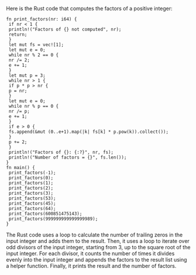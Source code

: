 Here is the Rust code that computes the factors of a positive integer:
```
fn print_factors(nr: i64) {
 if nr < 1 {
 println!("Factors of {} not computed", nr);
 return;
 }
 let mut fs = vec![1];
 let mut e = 0;
 while nr % 2 == 0 {
 nr /= 2;
 e += 1;
 }
 let mut p = 3;
 while nr > 1 {
 if p * p > nr {
 p = nr;
 }
 let mut e = 0;
 while nr % p == 0 {
 nr /= p;
 e += 1;
 }
 if e > 0 {
 fs.append(&mut (0..e+1).map(|k| fs[k] * p.pow(k)).collect());
 }
 p += 2;
 }
 println!("Factors of {}: {:?}", nr, fs);
 println!("Number of factors = {}", fs.len());
}
fn main() {
 print_factors(-1);
 print_factors(0);
 print_factors(1);
 print_factors(2);
 print_factors(3);
 print_factors(53);
 print_factors(45);
 print_factors(64);
 print_factors(600851475143);
 print_factors(999999999999999989);
}
``` 
The Rust code uses a loop to calculate the number of trailing zeros in the input integer and adds them to the result. Then, it uses a loop to iterate over odd divisors of the input integer, starting from 3, up to the square root of the input integer. For each divisor, it counts the number of times it divides evenly into the input integer and appends the factors to the result list using a helper function. Finally, it prints the result and the number of factors.

